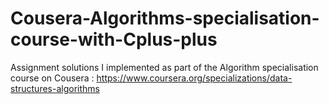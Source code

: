 # Cousera-Algorithms-specialisation-course-with-Cplus-plus
Assignment solutions I implemented as part of the Algorithm specialisation course on Cousera : https://www.coursera.org/specializations/data-structures-algorithms
